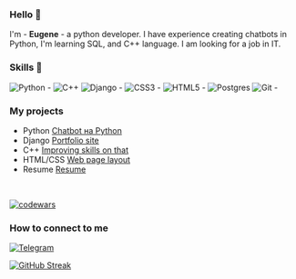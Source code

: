 ### Hello 👋

I'm - <b>Eugene</b> - a python developer. I have experience creating chatbots in Python, I'm learning SQL, and C++ language. I am looking for a job in IT.

### Skills 🌱
![Python - ](https://img.shields.io/badge/python-3670A0?style=for-the-badge&logo=python&logoColor=ffdd54)
![C++](https://img.shields.io/badge/c++-%2300599C.svg?style=for-the-badge&logo=c%2B%2B&logoColor=white)
![Django - ](https://img.shields.io/badge/django-%23092E20.svg?style=for-the-badge&logo=django&logoColor=white)
![CSS3 - ](https://img.shields.io/badge/css3-%231572B6.svg?style=for-the-badge&logo=css3&logoColor=white)
![HTML5 - ](https://img.shields.io/badge/html5-%23E34F26.svg?style=for-the-badge&logo=html5&logoColor=white)
![Postgres](https://img.shields.io/badge/postgres-%23316192.svg?style=for-the-badge&logo=postgresql&logoColor=white)
![Git - ](https://img.shields.io/badge/git-%23F05033.svg?style=for-the-badge&logo=git&logoColor=white)

### My projects
- Python     [Chatbot на Python](https://github.com/heavenyoung1/VKinder_bot_VK)
- Django     [Portfolio site](https://github.com/heavenyoung1/personal_portfolio_project)
- C++        [Improving skills on that](https://github.com/heavenyoung1/cpp_learning_jupyter/blob/main/langCex.cpp)
- HTML/CSS   [Web page layout](https://github.com/heavenyoung1/WebSite)
- Resume     [Resume](https://github.com/heavenyoung1/heavenyoung1/blob/main/%D0%A0%D0%B5%D0%B7%D1%8E%D0%BC%D0%B5.pdf)
<br/>  

[![codewars](https://www.codewars.com/users/heavenyoung1/badges/large?theme=light)](https://www.codewars.com/users/heavenyoung1)

### How to connect to me

[![Telegram](https://img.shields.io/badge/Telegram-2CA5E0?style=for-the-badge&logo=telegram&logoColor=white)](https://t.me/heavenyoung)

[![GitHub Streak](http://github-readme-streak-stats.herokuapp.com?user=heavenyoung1&theme=tokyonight_duo)](https://git.io/streak-stats)
<!--
**heavenyoung1/heavenyoung1** is a ✨ _special_ ✨ repository because its `README.md` (this file) appears on your GitHub profile.


